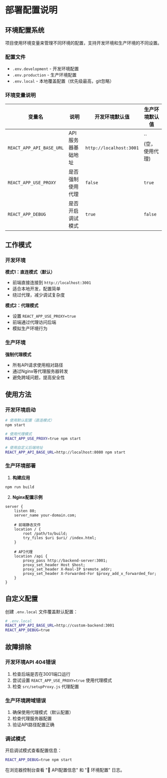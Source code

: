 # 部署配置说明

## 环境配置系统

项目使用环境变量来管理不同环境的配置，支持开发环境和生产环境的不同设置。

### 配置文件

- `.env.development` - 开发环境配置
- `.env.production` - 生产环境配置  
- `.env.local` - 本地覆盖配置（优先级最高，git忽略）

### 环境变量说明

| 变量名 | 说明 | 开发环境默认值 | 生产环境默认值 |
|--------|------|----------------|----------------|
| `REACT_APP_API_BASE_URL` | API服务器基础地址 | `http://localhost:3001` | `` (空，使用代理) |
| `REACT_APP_USE_PROXY` | 是否强制使用代理 | `false` | `true` |
| `REACT_APP_DEBUG` | 是否开启调试模式 | `true` | `false` |

## 工作模式

### 开发环境

**模式1：直连模式（默认）**
- 前端直接连接到 `http://localhost:3001`
- 适合本地开发，配置简单
- 绕过代理，减少调试复杂度

**模式2：代理模式**
- 设置 `REACT_APP_USE_PROXY=true`
- 前端通过代理访问后端
- 模拟生产环境行为

### 生产环境

**强制代理模式**
- 所有API请求使用相对路径
- 通过Nginx等代理服务器转发
- 避免跨域问题，提高安全性

## 使用方法

### 开发环境启动

```bash
# 使用默认配置（直连模式）
npm start

# 使用代理模式
REACT_APP_USE_PROXY=true npm start

# 使用自定义后端地址
REACT_APP_API_BASE_URL=http://localhost:8080 npm start
```

### 生产环境部署

1. **构建应用**
```bash
npm run build
```

2. **Nginx配置示例**
```nginx
server {
    listen 80;
    server_name your-domain.com;
    
    # 前端静态文件
    location / {
        root /path/to/build;
        try_files $uri $uri/ /index.html;
    }
    
    # API代理
    location /api {
        proxy_pass http://backend-server:3001;
        proxy_set_header Host $host;
        proxy_set_header X-Real-IP $remote_addr;
        proxy_set_header X-Forwarded-For $proxy_add_x_forwarded_for;
    }
}
```

## 自定义配置

创建 `.env.local` 文件覆盖默认配置：

```bash
# .env.local
REACT_APP_API_BASE_URL=http://custom-backend:3001
REACT_APP_DEBUG=true
```

## 故障排除

### 开发环境API 404错误

1. 检查后端是否在3001端口运行
2. 尝试设置 `REACT_APP_USE_PROXY=true` 使用代理模式
3. 检查 `src/setupProxy.js` 代理配置

### 生产环境跨域错误

1. 确保使用代理模式（默认配置）
2. 检查代理服务器配置
3. 验证API路径配置正确

### 调试模式

开启调试模式查看配置信息：
```bash
REACT_APP_DEBUG=true npm start
```

在浏览器控制台查看 "🔧 API配置信息" 和 "🔧 环境配置" 日志。